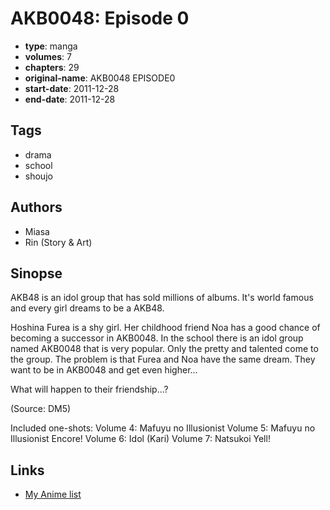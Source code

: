 # AKB0048: Episode 0

-   **type**: manga
-   **volumes**: 7
-   **chapters**: 29
-   **original-name**: AKB0048 EPISODE0
-   **start-date**: 2011-12-28
-   **end-date**: 2011-12-28

## Tags

-   drama
-   school
-   shoujo

## Authors

-   Miasa
-   Rin (Story & Art)

## Sinopse

AKB48 is an idol group that has sold millions of albums. It's world famous and every girl dreams to be a AKB48.

Hoshina Furea is a shy girl. Her childhood friend Noa has a good chance of becoming a successor in AKB0048. In the school there is an idol group named AKB0048 that is very popular. Only the pretty and talented come to the group. The problem is that Furea and Noa have the same dream. They want to be in AKB0048 and get even higher...

What will happen to their friendship...?

(Source: DM5)

Included one-shots:
Volume 4: Mafuyu no Illusionist
Volume 5: Mafuyu no Illusionist Encore!
Volume 6: Idol (Kari)
Volume 7: Natsukoi Yell!

## Links

-   [My Anime list](https://myanimelist.net/manga/39591/AKB0048__Episode_0)
